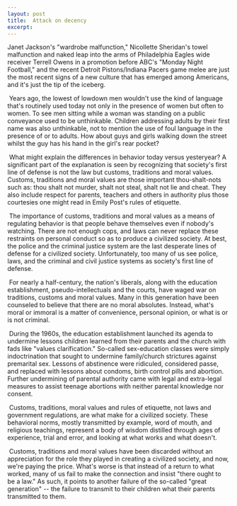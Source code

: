 ```yaml
---
layout: post
title:  Attack on decency
excerpt:
---
```












Janet Jackson's "wardrobe malfunction," Nicollette Sheridan's towel malfunction and naked leap into the arms of Philadelphia Eagles wide receiver Terrell Owens in a promotion before ABC's "Monday Night Football," and the recent Detroit Pistons/Indiana Pacers game melee are just the most recent signs of a new culture that has emerged among Americans, and it's just the tip of the iceberg.

 Years ago, the lowest of lowdown men wouldn't use the kind of language that's routinely used today not only in the presence of women but often to women. To see men sitting while a woman was standing on a public conveyance used to be unthinkable. Children addressing adults by their first name was also unthinkable, not to mention the use of foul language in the presence of or to adults. How about guys and girls walking down the street whilst the guy has his hand in the girl's rear pocket?

 What might explain the differences in behavior today versus yesteryear? A significant part of the explanation is seen by recognizing that society's first line of defense is not the law but customs, traditions and moral values. Customs, traditions and moral values are those important thou-shalt-nots such as: thou shalt not murder, shalt not steal, shalt not lie and cheat. They also include respect for parents, teachers and others in authority plus those courtesies one might read in Emily Post's rules of etiquette.

 The importance of customs, traditions and moral values as a means of regulating behavior is that people behave themselves even if nobody's watching. There are not enough cops, and laws can never replace these restraints on personal conduct so as to produce a civilized society. At best, the police and the criminal justice system are the last desperate lines of defense for a civilized society. Unfortunately, too many of us see police, laws, and the criminal and civil justice systems as society's first line of defense.

 For nearly a half-century, the nation's liberals, along with the education establishment, pseudo-intellectuals and the courts, have waged war on traditions, customs and moral values. Many in this generation have been counseled to believe that there are no moral absolutes. Instead, what's moral or immoral is a matter of convenience, personal opinion, or what is or is not criminal.

 During the 1960s, the education establishment launched its agenda to undermine lessons children learned from their parents and the church with fads like "values clarification." So-called sex-education classes were simply indoctrination that sought to undermine family/church strictures against premarital sex. Lessons of abstinence were ridiculed, considered passe, and replaced with lessons about condoms, birth control pills and abortion. Further undermining of parental authority came with legal and extra-legal measures to assist teenage abortions with neither parental knowledge nor consent.

 Customs, traditions, moral values and rules of etiquette, not laws and government regulations, are what make for a civilized society. These behavioral norms, mostly transmitted by example, word of mouth, and religious teachings, represent a body of wisdom distilled through ages of experience, trial and error, and looking at what works and what doesn't.

 Customs, traditions and moral values have been discarded without an appreciation for the role they played in creating a civilized society, and now, we're paying the price. What's worse is that instead of a return to what worked, many of us fail to make the connection and insist "there ought to be a law." As such, it points to another failure of the so-called "great generation" -- the failure to transmit to their children what their parents transmitted to them.


